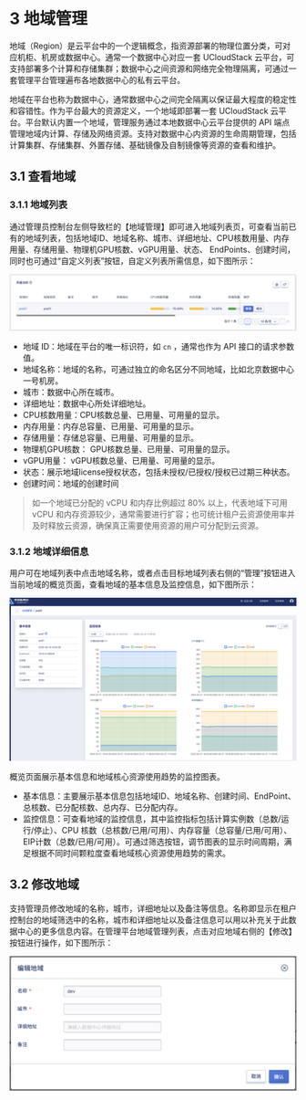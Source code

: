 # 3 地域管理

地域（Region）是云平台中的一个逻辑概念，指资源部署的物理位置分类，可对应机柜、机房或数据中心。通常一个数据中心对应一套 UCloudStack 云平台，可支持部署多个计算和存储集群；数据中心之间资源和网络完全物理隔离，可通过一套管理平台管理遍布各地数据中心的私有云平台。

地域在平台也称为数据中心，通常数据中心之间完全隔离以保证最大程度的稳定性和容错性。作为平台最大的资源定义，一个地域即部署一套 UCloudStack 云平台。平台默认内置一个地域，管理服务通过本地数据中心云平台提供的 API 端点管理地域内计算、存储及网络资源。支持对数据中心内资源的生命周期管理，包括计算集群、存储集群、外置存储、基础镜像及自制镜像等资源的查看和维护。

## 3.1 查看地域

### 3.1.1 地域列表

通过管理员控制台左侧导致栏的【地域管理】即可进入地域列表页，可查看当前已有的地域列表，包括地域ID、地域名称、城市、详细地址、CPU核数用量、内存用量、存储用量、物理机GPU核数、vGPU用量、状态、
EndPoints、创建时间，同时也可通过“自定义列表”按钮，自定义列表所需信息，如下图所示：

![regionmanage](../images/adminguide/regionmanage.png)

- 地域 ID：地域在平台的唯一标识符，如 `cn` ，通常也作为 API 接口的请求参数值。
- 地域名称：地域的名称，可通过独立的命名区分不同地域，比如北京数据中心一号机房。
- 城市：数据中心所在城市。
- 详细地址：数据中心所处详细地址。
- CPU核数用量：CPU核数总量、已用量、可用量的显示。
- 内存用量：内存总容量、已用量、可用量的显示。
- 存储用量：存储总容量、已用量、可用量的显示。
- 物理机GPU核数： GPU核数总量、已用量、可用量的显示。
- vGPU用量： vGPU核数总量、已用量、可用量的显示。
- 状态：展示地域license授权状态，包括未授权/已授权/授权已过期三种状态。
- 创建时间：地域的创建时间

> 如一个地域已分配的 vCPU 和内存比例超过 80% 以上，代表地域下可用 vCPU 和内存资源较少，通常需要进行扩容；也可统计租户云资源使用率并及时释放云资源，确保真正需要使用资源的用户可分配到云资源。

### 3.1.2 地域详细信息

用户可在地域列表中点击地域名称，或者点击目标地域列表右侧的“管理”按钮进入当前地域的概览页面，查看地域的基本信息及监控信息，如下图所示：

![regiondetails](../images/adminguide/regiondetails.png)

概览页面展示基本信息和地域核心资源使用趋势的监控图表。

* 基本信息：主要展示基本信息包括地域ID、地域名称、创建时间、EndPoint、总核数、已分配核数、总内存、已分配内存。
* 监控信息：可查看地域的监控信息，其中监控指标包括计算实例数（总数/运行/停止）、CPU 核数（总核数/已用/可用）、内存容量（总容量/已用/可用）、EIP计数（总数/已用/可用）。可通过筛选按钮，调节图表的显示时间周期，满足根据不同时间颗粒度查看地域核心资源使用趋势的需求。

## 3.2 修改地域

支持管理员修改地域的名称，城市，详细地址以及备注等信息。名称即显示在租户控制台的地域筛选中的名称，城市和详细地址以及备注信息可以用以补充关于此数据中心的更多信息内容。在管理平台地域管理列表，点击对应地域右侧的【修改】按钮进行操作，如下图所示：

![editregion](../images/adminguide/editregion.png)

